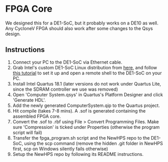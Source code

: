 # FPGA Core

We designed this for a DE1-SoC, but it probably works on a DE10 as well. Any CycloneV FPGA should also work after some changes to the Qsys design.

## Instructions
1. Connect your PC to the DE1-SoC via Ethernet cable.
2. Grab Intel's custom DE1-SoC Linux distribution from [here](https://ftp.intel.com/Public/Pub/fpgaup/pub/Teaching_Materials/current/SD_Images/DE1-SoC.zip), and follow [this tutorial](https://ftp.intel.com/Public/Pub/fpgaup/pub/Intel_Material/17.0/Tutorials/Linux_On_DE_Series_Boards.pdf) to set it up and open a remote shell to the DE1-SoC on your PC.
3. Install Intel Quartus 18.1 (later versions do not work under Quartus Lite, since the SDRAM controller we use was removed)
4. Open 'Computer System.qsys' in Quartus's Platform Designer and click 'Generate HDL'.
5. Add the newly generated ComputerSystem.qip to the Quartus project.
6. Hit compile (takes 7-8 mins). A .sof is generated containing the assembled FPGA core.
7. Convert the .sof to .rbf using File > Convert Programming Files. Make sure 'Compression' is ticked under Properties (otherwise the program script will fail)
8. Transfer the fpga_program.sh script and the NewHPS repo to the DE1-SoC, using the scp command (remove the hidden .git folder in NewHPS first, scp on Windows silently fails otherwise)
9. Setup the NewHPS repo by following its README instructions.

